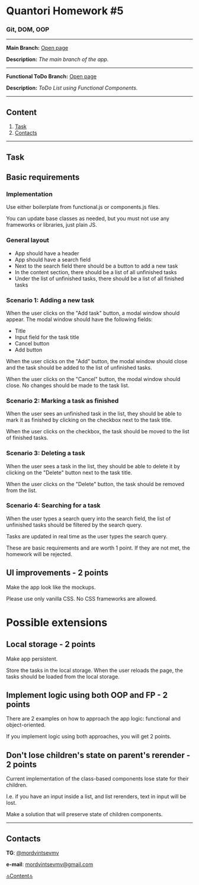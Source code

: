 # Quantori Homework #5

### Git, DOM, OOP

---

**Main Branch:** <a href="https://mordvintsevmv.github.io/quantori_homework_5" target="_blank">Open page</a>

**Description:** *The main branch of the app.*

---

**Functional ToDo Branch:** <a href="https://quantori-hw5-feature-functional.netlify.app/" target="_blank">Open page</a>

**Description:** *ToDo List using Functional Components.*

---

## <a name="content">Content</a>

1. [Task](#Task)
2. [Contacts](#contacts)

---

## <a name="Task">Task</a>

## Basic requirements

### Implementation

Use either boilerplate from functional.js or components.js files.

You can update base classes as needed, but you must not use any frameworks or libraries, just plain JS.

### General layout

- App should have a header
- App should have a search field
- Next to the search field there should be a button to add a new task
- In the content section, there should be a list of all unfinished tasks
- Under the list of unfinished tasks, there should be a list of all finished tasks

### Scenario 1: Adding a new task

When the user clicks on the "Add task" button, a modal window should appear.
The modal window should have the following fields:
- Title
- Input field for the task title
- Cancel button
- Add button

When the user clicks on the "Add" button, the modal window should close and the task should be added to the list of unfinished tasks.

When the user clicks on the "Cancel" button, the modal window should close. No changes should be made to the task list.

### Scenario 2: Marking a task as finished

When the user sees an unfinished task in the list, they should be able to mark it as finished by clicking on the checkbox next to the task title.

When the user clicks on the checkbox, the task should be moved to the list of finished tasks.

### Scenario 3: Deleting a task

When the user sees a task in the list, they should be able to delete it by clicking on the "Delete" button next to the task title.

When the user clicks on the "Delete" button, the task should be removed from the list.

### Scenario 4: Searching for a task

When the user types a search query into the search field, the list of unfinished tasks should be filtered by the search query.

Tasks are updated in real time as the user types the search query.


These are basic requirements and are worth 1 point. If they are not met, the homework will be rejected.

## UI improvements - 2 points

Make the app look like the mockups.

Please use only vanilla CSS. No CSS frameworks are allowed.

# Possible extensions

## Local storage - 2 points

Make app persistent.

Store the tasks in the local storage. When the user reloads the page, the tasks should be loaded from the local storage.

## Implement logic using both OOP and FP - 2 points

There are 2 examples on how to approach the app logic: functional and object-oriented.

If you implement logic using both approaches, you will get 2 points.

## Don't lose children's state on parent's rerender - 2 points

Current implementation of the class-based components lose state for their children.

I.e. if you have an input inside a list, and list rerenders, text in input will be lost.

Make a solution that will preserve state of children components.

---

## <a name="contacts">Contacts</a>

**TG**: [@mordvintsevmv](https://t.me/mordvintsevmv)

**e-mail**: mordvintsevmv@gmail.com


[🔝Content🔝](#content)


